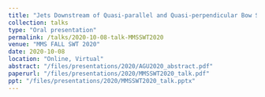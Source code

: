 ```yaml
---
title: "Jets Downstream of Quasi-parallel and Quasi-perpendicular Bow Shock"
collection: talks
type: "Oral presentation"
permalink: /talks/2020-10-08-talk-MMSSWT2020
venue: "MMS FALL SWT 2020"
date: 2020-10-08
location: "Online, Virtual"
abstract: "/files/presentations/2020/AGU2020_abstract.pdf"
paperurl: "/files/presentations/2020/MMSSWT2020_talk.pdf"
ppt: "/files/presentations/2020/MMSSWT2020_talk.pptx"
---
```

